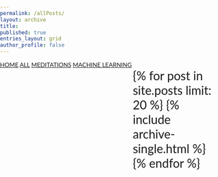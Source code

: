 ```yaml
---
permalink: /allPosts/
layout: archive
title: 
published: true
entries_layout: grid
author_profile: false
---
```

<html>
  <head>
<meta name="viewport" content="width=device-width, initial-scale=1">
<style>
html { height: 100% }
body
{
    margin: 0;
    padding: 0;
    height: 100%;
    overflow: hidden;
    background-image: url(/assets/images/all-blur2.jpg);
    background-repeat: no-repeat;
    background-size: cover;
    font-family: "Lato", sans-serif;
}

  .sidenav {
              height: 100%;
              width: 300px;
              position: fixed;
              z-index: 1;
              top: 0;
              left: 0;
              background-color: hsla(0,0%,0%,0.3);
              overflow: auto;
              transition: 0.5s;
              padding-top: 20px;
          }
          
   .sidenav a {
              padding: 8px 8px 8px 32px;
              text-decoration: none;
              font-size: 25px;
              color:#f1f1f1 ;
              display: block;
              transition: 0.3s;
          }
          
   .sidenav a:hover {
              color: rgba(48, 227, 202, 0.3);
          }
   div.content {
              margin-left: 300px; 
              font-size: 28px; 
              padding: 0px 10px;
            }  
    @media screen and (max-width: 700px) {
    .sidenav {
    width: 100%;
    height: auto;
    position: relative;
  }
  .sidenav a {float: left;}
  div.content {margin-left: 0;}
}

@media screen and (max-width: 400px) {
  .sidenav a {
    text-align: center;
    float: none;
  }
}
   
</style>
</head>

<body>
   <div id="mySidenav" class="sidenav">
     <a href="https://salonidash7.github.io/#">HOME</a>
     <a href="https://salonidash7.github.io/allPosts/">ALL</a>
     <a href="https://salonidash7.github.io/categories/meditations/">MEDITATIONS</a>
     <a href="https://salonidash7.github.io/categories/ml/">MACHINE LEARNING</a>
        </div>
     
  <div class="content">
  <!--<div class="line-up"></div>
  <div class="line-down"></div> -->
    <div class="entries-{{ page.entries_layout }}">
      {% for post in site.posts limit: 20 %}
        {% include archive-single.html  %}
      {% endfor %}
      
  </div>
  </div>
  </body>
</html>  


